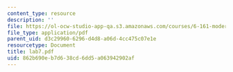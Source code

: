 ```yaml
---
content_type: resource
description: ''
file: https://ol-ocw-studio-app-qa.s3.amazonaws.com/courses/6-161-modern-optics-project-laboratory-fall-2005/862b690eb7d638cd6dd5a063942902af_lab7.pdf
file_type: application/pdf
parent_uid: d3c29960-6296-d4d8-a06d-4cc475c07e1e
resourcetype: Document
title: lab7.pdf
uid: 862b690e-b7d6-38cd-6dd5-a063942902af
---
```

